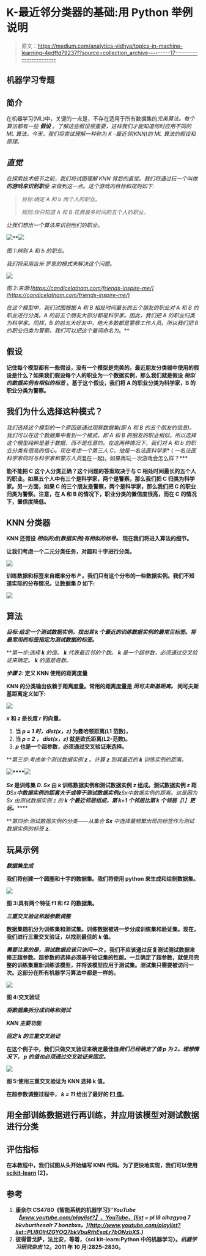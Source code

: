 # K-最近邻分类器的基础:用 Python 举例说明

> 原文：<https://medium.com/analytics-vidhya/topics-in-machine-learning-4edffd79237f?source=collection_archive---------17----------------------->

## 机器学习专题

## **简介**

在机器学习(ML)中，关键的一点是，不存在适用于所有数据集的*完美算法。每个算法都有一些 ***假设*** 。了解这些假设很重要，这样我们才能知道何时应用不同的 ML 算法。今天，我们将尝试理解一种称为 K -最近邻(KNN)的 ML 算法的假设和原理。*

## ***直觉***

*在探索技术细节之前，我们将试图理解 KNN 背后的直觉。我们将通过玩一个叫做 ***的游戏来识别职业*** 来做到这一点。这个游戏的目标和规则如下:*

> *目标:确定 A 和 b 两个人的职业。*
> 
> *规则:你只知道 A 和 B 花费最多时间的五个人的职业。*

*让我们想出一个算法来识别他们的职业。*

*![](img/850bf92c8ae1f698cd5d9cead32e8cb1.png)**![](img/051b2e620b2954d66bcfb9315d232952.png)*

*图 1:辨别 A 和 b 的职业。*

*我们将采用吉米·罗恩的模式来解决这个问题。*

*![](img/9ff3f368c4de6cd6f0b96f9639cbd41c.png)*

*图 2:来源:[https://candicelatham.com/friends-inspire-me/](https://candicelatham.com/friends-inspire-me/)*

*在这个模型中，我们试图根据 A 和 B 相处时间最长的五个朋友的职业对 A 和 B 的职业进行分类。A 的前五个朋友大部分都是科学家。因此，我们把 A 的职业归类为科学家。同样，B 的前五大好友中，绝大多数都是警察工作人员。所以我们把 B 的职业归类为警察。我们可以把这个量词命名为*。**

## **假设**

**记住每个模型都有一些假设，没有一个模型是完美的。最近朋友分类器中使用的假设是什么？如果我们假设每个人的职业为一个数据实例，那么我们就是假设 ***相似的数据实例有相似的标签*** 。基于这个假设，我们将 A 的职业分类为科学家，B 的职业分类为警察。**

## **我们为什么选择这种模式？**

**我们选择这个模型的一个原因是通过观察数据集(即 A 和 B 的五个朋友的信息)。我们可以在这个数据集中看到一个模式，即 A 和 B 的朋友的职业相似。所以选择这个模型纯粹是基于数据，而不是任意的。在这两种情况下，我们对 A 和 b 的职业分类有很高的信心。现在考虑一个第三人 C*，他是一名**法医科学家** ( *一名法医科学家同时与科学家和警方人员*混在一起)。如果再玩一次游戏会怎么样？***

**能不能把 C 这个人分类正确？这个问题的答案取决于与 C 相处时间最长的五个人的职业。如果五个人中有三个是科学家，两个是警察，那么我们把 C 归类为科学家。另一方面，如果 C 的三个朋友是警察，两个是科学家，那么我们把 C 的职业归类为警察。注意，在 A 和 B 的情况下，职业分类的置信度很高，而在 C 的情况下，置信度降低。**

## **KNN 分类器**

**KNN 还假设 ***相似的点(数据实例)有相似的标号。*** 现在我们将进入算法的细节。**

**让我们考虑一个二元分类任务，对圆和十字进行分类。**

**![](img/2c0e6c5e93fc80791e1c978a7e83e9da.png)**

**训练数据和标签来自概率分布 ***P*** 。我们只有这个分布的一些数据实例。我们不知道实际的分布情况。让数据集 ***D*** 如下:**

**![](img/6e3aa96df902608bcd563eab097a5802.png)**

## **算法**

*****目标:给定一个测试数据实例，找出其 k 个最近的训练数据实例的最常见标签。将最常用的标签指定为测试数据的标签。*****

***第一步:*选择 ***k*** 的值。 ***k*** 代表最近邻的个数。 ***k*** 是一个超参数，必须通过交叉验证来确定。 ***k*** 的值是奇数。**

***步骤 2:* 定义 KNN 使用的距离度量**

**KNN 的分类输出依赖于距离度量。常用的距离度量是 ***闵可夫斯基距离。*** 闵可夫斯基距离定义如下:**

**![](img/72dc5a6db896c9505bb50363f7e39fa2.png)**

*****x*** 和 ***z*** 是长度 ***r*** 的向量。**

1.  **当 ***p = 1 时，dist(x，z)*** 为曼哈顿距离(L1 范数)，**
2.  **当 ***p = 2*** ， ***dist(x，z)*** 就是欧氏距离(L2-范数)。**
3.  *****p*** 也是一个超参数，必须通过交叉验证来选择。**

***第三步:*考虑单个测试数据实例 ***z*** 。计算 ***z*** 到其最近的 ***k*** 训练实例的距离。**

**![](img/1f27217351470164daf924f1b315ea92.png)****![](img/a394a0b55cfe75fc99f342ea343ec7e4.png)**

*****Sx*** 是训练集 ***D. Sx*** 由 ***k* 训练数据实例**和测试数据实例 ***z*** 组成。测试数据实例 ***z*** 距*D***Sx***中数据实例的距离大于或等于测试数据实例*z***Sx***中数据实例的距离。这是因为*Sx 由测试数据实例 z 的 ***k 个最近邻居组成，第 k+1 个邻居比第 k 个邻居***【1】***更远。********

***第四步:*测试数据实例的分类——从集合 ***Sx*** 中选择最频繁出现的标签作为测试数据实例的标签 ***z.*****

## **玩具示例**

*****数据集生成*****

**我们将创建一个圆圈和十字的数据集。我们将使用 python 来生成和绘制数据集。**

**![](img/d7d9cae4f06543e020fd9701a68ce038.png)**

**图 3:具有两个特征 f1 和 f2 的数据集。**

*****三重交叉验证和超参数调整*****

**数据集随机分为训练集和测试集。训练数据被进一步分成训练集和验证集。现在，我们进行三重交叉验证，以找到最佳的 ***k*** 值。**

*****需要注意的是，测试数据应该只访问一次*** 。我们不应该通过反复测试测试数据来修正超参数。超参数的选择必须基于验证集的性能。一旦确定了超参数，就使用完整的训练集重新训练该模型，并将该模型应用于测试集。测试集只需要被访问一次。这部分在所有机器学习算法中都是一样的。**

**![](img/122c9d44af741661622dc64f59beaa3d.png)**

**图 4:交叉验证**

*****将数据集拆分成训练和测试*****

*****KNN 主要功能*****

*****固定 k 的三重交叉验证*****

**在这个例子中，我们只做交叉验证来确定最佳值*我们已经确定了值 ***p*** 为 2。理想情况下， ***p*** 的值也必须通过交叉验证来固定。***

**![](img/10ab4399cd12744dad023ab64a3cbe0e.png)**

**图 5:使用三重交叉验证为 KNN 选择 k 值。**

**在超参数调整过程中， ***k = 11*** 给出了最好的 [F1 值](https://en.wikipedia.org/wiki/F1_score)。**

## **用全部训练数据进行再训练，并应用该模型对测试数据进行分类**

## **评估指标**

**在本教程中，我们试图从头开始编写 KNN 代码。为了更快地实现，我们可以使用 [scikit-learn](https://scikit-learn.org/stable/) [2】。**

## **参考**

1.  **康奈尔 CS4780《智能系统的机器学习》”*YouTube【www.youtube.com/playlist?】、YouTube、[list = pl l8 olhzgyoq 7 bkvburthesalr 7 bonzbxs。](http://www.youtube.com/playlist?list=PLl8OlHZGYOQ7bkVbuRthEsaLr7bONzbXS.)***
2.  **彼得雷戈萨，法比安，等着，〈sci kit-learn:Python 中的机器学习〉。*机器学习研究杂志* 12。2011 年 10 月:2825–2830。**